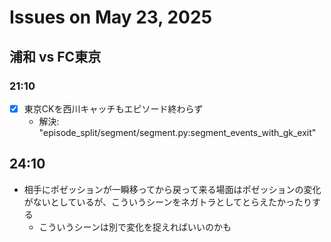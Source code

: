 # Issues on May 23, 2025

## 浦和 vs FC東京

### 21:10

- [x] 東京CKを西川キャッチもエピソード終わらず
    - 解決: "episode_split/segment/segment.py:segment_events_with_gk_exit"


## 24:10

- 相手にポゼッションが一瞬移ってから戻って来る場面はポゼッションの変化がないとしているが、こういうシーンをネガトラとしてとらえたかったりする
    - こういうシーンは別で変化を捉えればいいのかも
